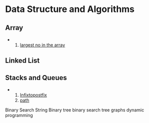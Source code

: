 # Data Structure and Algorithms

## Array

  - 1. [largest no in the array](Array/largestNumber.cpp)

## Linked List

## Stacks and Queues
   - 1. [Infixtopostfix](/Stacks%20and%20Queues/Prefix,%20Postfix%20and#20Infix/infixtopostfix.cpp)
     2. [path](https://github.com/Priyamjain1105/Cpp-Programming/blob/main/Data%20Structure%20and%20Algorithms/Stacks%20and%20Queues/Prefix%2C%20Postfix%20and%20Infix/infixtopostfix.cpp)





Binary Search
String
Binary tree
binary search tree
graphs
dynamic programming
